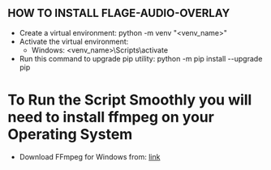 ## HOW TO INSTALL FLAGE-AUDIO-OVERLAY

- Create a virtual environment: python -m venv "<venv_name>"
- Activate the virtual environment:
  - Windows: <venv_name>\Scripts\activate
- Run this command to upgrade pip utility: python -m pip install --upgrade pip

# To Run the Script Smoothly you will need to install ffmpeg on your Operating System
- Download FFmpeg for Windows from: [link](https://ffmpeg.org/download.html)